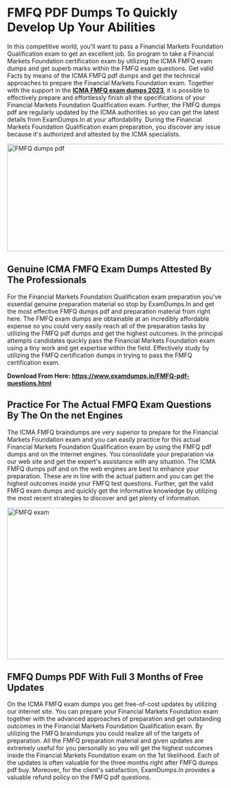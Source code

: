 <h1><strong>FMFQ PDF Dumps To Quickly Develop Up Your Abilities</strong></h1>
<p>In this competitive world, you'll want to pass a Financial Markets Foundation Qualification exam to get an excellent job. So program to take a Financial Markets Foundation certification exam by utilizing the ICMA FMFQ exam dumps and get superb marks within the FMFQ exam questions. Get valid Facts by means of the ICMA FMFQ pdf dumps and get the technical approaches to prepare the Financial Markets Foundation exam. Together with the support in the <strong><a href="https://www.examdumps.in/FMFQ-pdf-questions.html">ICMA FMFQ exam dumps 2023</a></strong>, it is possible to effectively prepare and effortlessly finish all the specifications of your Financial Markets Foundation Qualification exam. Further, the FMFQ dumps pdf are regularly updated by the ICMA authorities so you can get the latest details from ExamDumps.In at your affordability. During the Financial Markets Foundation Qualification exam preparation, you discover any issue because it's authorized and attested by the ICMA specialists.</p>
<p><img src="https://i.ibb.co/zxJwW90/Copy-of-Online-Classes-Twitter-header-post-Made-with-Poster-My-Wall-1.png" alt="FMFQ dumps pdf" width="750" height="250" /></p>
<h2><strong>Genuine ICMA FMFQ Exam Dumps Attested By The Professionals</strong></h2>
<p>For the Financial Markets Foundation Qualification exam preparation you've essential genuine preparation material so stop by ExamDumps.In and get the most effective FMFQ dumps pdf and preparation material from right here. The FMFQ exam dumps are obtainable at an incredibly affordable expense so you could very easily reach all of the preparation tasks by utilizing the FMFQ pdf dumps and get the highest outcomes. In the principal attempts candidates quickly pass the Financial Markets Foundation exam using a tiny work and get expertise within the field. Effectively study by utilizing the FMFQ certification dumps in trying to pass the FMFQ certification exam.</p>
<p><strong>Download From Here:&nbsp;<a href="https://www.examdumps.in/FMFQ-pdf-questions.html">https://www.examdumps.in/FMFQ-pdf-questions.html</a></strong></p>
<h2><strong>Practice For The Actual FMFQ Exam Questions By The On the net Engines</strong></h2>
<p>The ICMA FMFQ braindumps are very superior to prepare for the Financial Markets Foundation exam and you can easily practice for this actual Financial Markets Foundation Qualification exam by using the FMFQ pdf dumps and on the internet engines. You consolidate your preparation via our web site and get the expert's assistance with any situation. The ICMA FMFQ dumps pdf and on the web engines are best to enhance your preparation. These are in line with the actual pattern and you can get the highest outcomes inside your FMFQ test questions. Further, get the valid FMFQ exam dumps and quickly get the informative knowledge by utilizing the most recent strategies to discover and get plenty of information.</p>
<p><a href="https://www.examdumps.in/FMFQ-pdf-questions.html"><img src="https://i.ibb.co/QkNtdwY/Copy-of-Zoom-Online-Classes-Facebook-Share-Po-Made-with-Poster-My-Wall-1.jpg" alt="FMFQ exam" width="670" height="352" /></a></p>
<h2><strong>FMFQ Dumps PDF With Full 3 Months of Free Updates</strong></h2>
<p>On the ICMA FMFQ exam dumps you get free-of-cost updates by utilizing our internet site. You can prepare your Financial Markets Foundation exam together with the advanced approaches of preparation and get outstanding outcomes in the Financial Markets Foundation Qualification exam. By utilizing the FMFQ braindumps you could realize all of the targets of preparation. All the FMFQ preparation material and given updates are extremely useful for you personally so you will get the highest outcomes inside the Financial Markets Foundation exam on the 1st likelihood. Each of the updates is often valuable for the three months right after FMFQ dumps pdf buy. Moreover, for the client's satisfaction, ExamDumps.In provides a valuable refund policy on the FMFQ pdf questions.</p>
